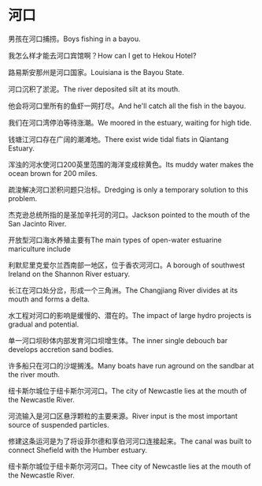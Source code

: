 # 河口

<p><span class="chinese">男孩在河口捕捞。</span><span class="english">Boys fishing in a bayou.</span></p>

<p><span class="chinese">我怎么样才能去河口宾馆啊？</span><span class="english">How can I get to Hekou Hotel?</span></p>

<p><span class="chinese">路易斯安那州是河口国家。</span><span class="english">Louisiana is the Bayou State.</span></p>

<p><span class="chinese">河口沉积了淤泥。</span><span class="english">The river deposited silt at its mouth.</span></p>

<p><span class="chinese">他会将河口里所有的鱼虾一网打尽。</span><span class="english">And he'll catch all the fish in the bayou.</span></p>

<p><span class="chinese">我们在河口湾停泊等待涨潮。</span><span class="english">We moored in the estuary, waiting for high tide.</span></p>

<p><span class="chinese">钱塘江河口存在广阔的潮滩地。</span><span class="english">There exist wide tidal fiats in Qiantang Estuary.</span></p>

<p><span class="chinese">浑浊的河水使河口200英里范围的海洋变成棕黄色。</span><span class="english">Its muddy water makes the ocean brown for 200 miles.</span></p>

<p><span class="chinese">疏浚解决河口淤积问题只治标。</span><span class="english">Dredging is only a temporary solution to this problem.</span></p>

<p><span class="chinese">杰克逊总统所指的是圣加辛托河的河口。</span><span class="english">Jackson pointed to the mouth of the San Jacinto River.</span></p>

<p><span class="chinese">开放型河口海水养殖主要有</span><span class="english">The main types of open-water estuarine mariculture include</span></p>

<p><span class="chinese">利默尼里克爱尔兰西南部一地区，位于香农河河口。</span><span class="english">A borough of southwest Ireland on the Shannon River estuary.</span></p>

<p><span class="chinese">长江在河口处分岔，形成一个三角洲。</span><span class="english">The Changjiang River divides at its mouth and forms a delta.</span></p>

<p><span class="chinese">水工程对河口的影响是缓慢的、潜在的。</span><span class="english">The impact of large hydro projects is gradual and potential.</span></p>

<p><span class="chinese">单一河口坝砂体内部发育河口坝增生体。</span><span class="english">The inner single debouch bar develops accretion sand bodies.</span></p>

<p><span class="chinese">许多船只在河口的沙堤搁浅。</span><span class="english">Many boats have run aground on the sandbar at the river mouth.</span></p>

<p><span class="chinese">纽卡斯尔城位于纽卡斯尔河河口。</span><span class="english">The city of Newcastle lies at the mouth of the Newcastle River.</span></p>

<p><span class="chinese">河流输入是河口区悬浮颗粒的主要来源。</span><span class="english">River input is the most important source of suspended particles.</span></p>

<p><span class="chinese">修建这条运河是为了将设菲尔德和享伯河河口连接起来。</span><span class="english">The canal was built to connect Shefield with the Humber estuary.</span></p>

<p><span class="chinese">纽卡斯尔城位于纽卡斯尔河河口。</span><span class="english">Thee city of Newcastle lies at the mouth of the Newcastle River.</span></p>

